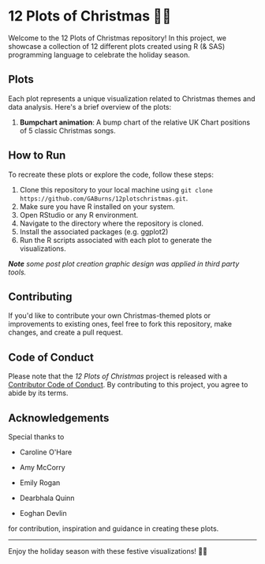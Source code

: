 # 12 Plots of Christmas 🎄🎅

Welcome to the 12 Plots of Christmas repository! In this project, we showcase a collection of 12 different plots created using R (& SAS) programming language to celebrate the holiday season.

## Plots

Each plot represents a unique visualization related to Christmas themes and data analysis. Here's a brief overview of the plots:

1.  **Bumpchart animation**: A bump chart of the relative UK Chart positions of 5 classic Christmas songs.

## How to Run

To recreate these plots or explore the code, follow these steps:

1.  Clone this repository to your local machine using `git clone https://github.com/GABurns/12plotschristmas.git`.
2.  Make sure you have R installed on your system.
3.  Open RStudio or any R environment.
4.  Navigate to the directory where the repository is cloned.
5.  Install the associated packages (e.g. ggplot2)
6.  Run the R scripts associated with each plot to generate the visualizations.

***Note** some post plot creation graphic design was applied in third party tools.*

## Contributing

If you'd like to contribute your own Christmas-themed plots or improvements to existing ones, feel free to fork this repository, make changes, and create a pull request.

## Code of Conduct

Please note that the *12 Plots of Christmas* project is released with a [Contributor Code of Conduct](https://contributor-covenant.org/version/2/1/CODE_OF_CONDUCT.html). By contributing to this project, you agree to abide by its terms.

## Acknowledgements

Special thanks to

-   Caroline O'Hare

-   Amy McCorry

-   Emily Rogan

-   Dearbhala Quinn

-   Eoghan Devlin

for contribution, inspiration and guidance in creating these plots.

------------------------------------------------------------------------

Enjoy the holiday season with these festive visualizations! 🎄✨
